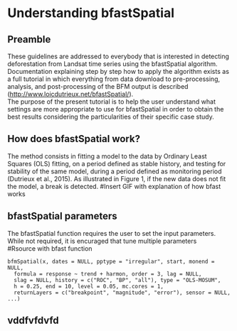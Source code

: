 # Understanding bfastSpatial

## Preamble
These guidelines are addressed to everybody that is interested in detecting deforestation from Landsat time series using the bfastSpatial algorithm. 
Documentation explaining step by step how to apply the algorithm exists as a full tutorial in which everything from data download to pre-processing, analysis, and post-processing of the BFM output is described (http://www.loicdutrieux.net/bfastSpatial/).  
The purpose of the present tutorial is to help the user understand what settings are more appropriate to use for bfastSpatial in order to obtain the best results considering the particularities of their specific case study.

## How does bfastSpatial work?
The method consists in fitting a model to the data by Ordinary Least Squares (OLS) fitting, on a period defined as stable history, and testing for stability of the same model, during a period defined as monitoring period (Dutrieux et al., 2015). As illustrated in Figure 1, if the new data does not fit the model, a break is detected.
#Insert GIF with explanation of how bfast works

## bfastSpatial parameters
The bfastSpatial function requires the user to set the input parameters. While not required, it is encuraged that tune multiple parameters  
#Rsource with bfast function
```{r, eval=FALSE}
bfmSpatial(x, dates = NULL, pptype = "irregular", start, monend = NULL,
  formula = response ~ trend + harmon, order = 3, lag = NULL,
  slag = NULL, history = c("ROC", "BP", "all"), type = "OLS-MOSUM",
  h = 0.25, end = 10, level = 0.05, mc.cores = 1,
  returnLayers = c("breakpoint", "magnitude", "error"), sensor = NULL, ...)                                       
```

## vddfvfdvfd
